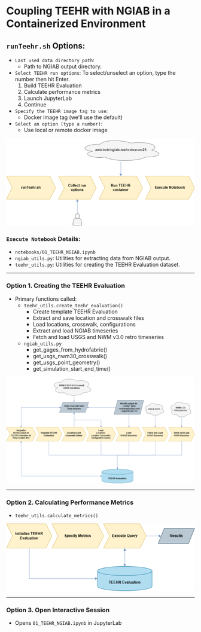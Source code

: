 # Coupling TEEHR with NGIAB in a Containerized Environment
## `runTeehr.sh` Options:
- `Last used data directory path`:
  - Path to NGIAB output directory.
- `Select TEEHR run options`: To select/unselect an option, type the number then hit Enter.
  1. Build TEEHR Evaluation
  2. Calculate performance metrics
  3. Launch JupyterLab
  4. Continue
- `Specify the TEEHR image tag to use`:
  - Docker image tag (we'll use the default)
- `Select an option (type a number)`:
  - Use local or remote docker image

<p align="center">
  <img src="images/runTeehr_overview.png">
</p>

### `Execute Notebook` Details:
- `notebooks/01_TEEHR_NGIAB.ipynb`
- `ngiab_utils.py`: Utilities for extracting data from NGIAB output.
- `teehr_utils.py`: Utilities for creating the TEEHR Evaluation dataset.

---

### Option 1. Creating the TEEHR Evaluation
- Primary functions called:
  - `teehr_utils.create_teehr_evaluation()`
    - Create template TEEHR Evaluation
    - Extract and save location and crosswalk files
    - Load locations, crosswalk, configurations
    - Extract and load NGIAB timeseries
    - Fetch and load USGS and NWM v3.0 retro timeseries
  - `ngiab_utils.py`
    - get_gages_from_hydrofabric()
    - get_usgs_nwm30_crosswalk()
    - get_usgs_point_geometry()
    - get_simulation_start_end_time()
<p align="center">
  <img src="images/create_teehr_evaluation.png">
</p>

---

### Option 2. Calculating Performance Metrics
- `teehr_utils.calculate_metrics()`
<p align="center">
  <img src="images/calculate_metrics.png">
</p>

---

### Option 3. Open Interactive Session
- Opens `01_TEEHR_NGIAB.ipynb` in JupyterLab

